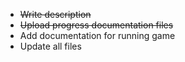  * ~~Write description~~
 * ~~Upload progress documentation files~~
 * Add documentation for running game
 * Update all files
